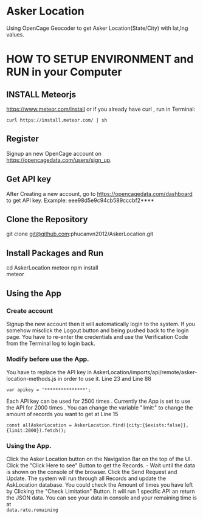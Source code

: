 # Asker Location
  Using OpenCage Geocoder to get Asker Location(State/City) with lat,lng values.

# HOW TO SETUP ENVIRONMENT and RUN in your Computer

## INSTALL Meteorjs
https://www.meteor.com/install
or if you already have curl , run in Terminal: 
```
curl https://install.meteor.com/ | sh
```

## Register
  Signup an new OpenCage account on https://opencagedata.com/users/sign_up.

## Get API key
  After Creating a new account, go to https://opencagedata.com/dashboard to get API key. 
    Example: eee98d5e9c94cb589cccbf2****

## Clone the Repository 
  git clone git@github.com:phucanvn2012/AskerLocation.git
  
## Install Packages and Run
  
  cd AskerLocation
  meteor npm install  
  meteor
  
  
## Using the App


### Create account
 
 Signup the new account then it will automatically login to the system.
 If you somehow misclick the Logout button and being pushed back to the login page.
 You have to re-enter the credentials and use the Verification Code from the Terminal log to login back.

### Modify before use the App.

  You have to replace the API key in AskerLocation/imports/api/remote/asker-location-methods.js in order to use it.
  Line 23 and Line 88
  ```
  var apikey = '***************';
  ```
  Each API key can be used for 2500 times . 
  Currently the App is set to use the API for 2000 times . You can change the variable "limit:" to change the amount of records you want to get at Line 15
  ```
  const allAskerLocation = AskerLocation.find({city:{$exists:false}},{limit:2000}).fetch();
  ```
  
  
### Using the App. 
  
   Click the Asker Location button on the Navigation Bar on the top of the UI.
   Click the "Click Here to see" Button to get the Records. 
    - Wait until the data is shown on the console of the browser.
   Click the Send Request and Update.
   The system will run through all Records and update the AskLocation database.
   You could check the Amount of times you have left by Clicking the "Check Limitation" Button.
   It will run 1 specific API an return the JSON data. You can see your data in console and your remaining time is at  
      ```data.rate.remaining```
   
